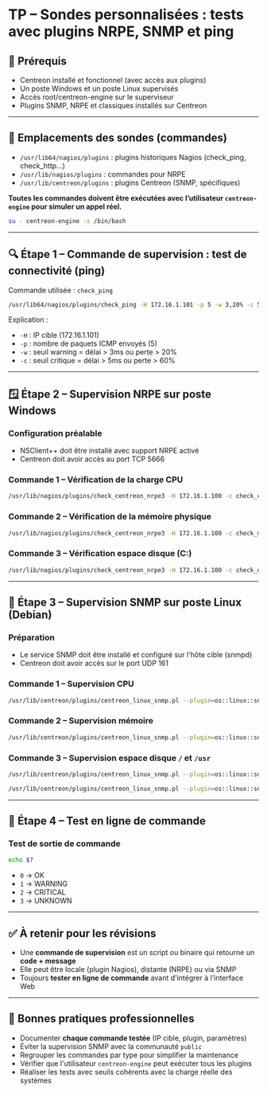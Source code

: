 # TP – Sondes personnalisées : tests avec plugins NRPE, SNMP et ping

## 🧾 Prérequis

- Centreon installé et fonctionnel (avec accès aux plugins)
- Un poste Windows et un poste Linux supervisés
- Accès root/centreon-engine sur le superviseur
- Plugins SNMP, NRPE et classiques installés sur Centreon

---

## 📂 Emplacements des sondes (commandes)

- `/usr/lib64/nagios/plugins` : plugins historiques Nagios (check_ping, check_http…)
- `/usr/lib/nagios/plugins` : commandes pour NRPE
- `/usr/lib/centreon/plugins` : plugins Centreon (SNMP, spécifiques)

**Toutes les commandes doivent être exécutées avec l’utilisateur `centreon-engine` pour simuler un appel réel.**

```bash
su - centreon-engine -s /bin/bash
```

---

## 🔍 Étape 1 – Commande de supervision : test de connectivité (ping)

Commande utilisée : `check_ping`

```bash
/usr/lib64/nagios/plugins/check_ping -H 172.16.1.101 -p 5 -w 3,20% -c 5,60%
```

Explication :

- `-H` : IP cible (172.16.1.101)
- `-p` : nombre de paquets ICMP envoyés (5)
- `-w` : seuil warning = délai > 3ms ou perte > 20%
- `-c` : seuil critique = délai > 5ms ou perte > 60%

---

## 🪟 Étape 2 – Supervision NRPE sur poste Windows

### Configuration préalable

- NSClient++ doit être installé avec support NRPE activé
- Centreon doit avoir accès au port TCP 5666

### Commande 1 – Vérification de la charge CPU

```bash
/usr/lib/nagios/plugins/check_centreon_nrpe3 -H 172.16.1.100 -c check_cpu -a "warn=load > 70" "crit=load > 85"
```

### Commande 2 – Vérification de la mémoire physique

```bash
/usr/lib/nagios/plugins/check_centreon_nrpe3 -H 172.16.1.100 -c check_memory -a "warn=used > 75%" "crit=used > 90%" "type=physical"
```

### Commande 3 – Vérification espace disque (C:)

```bash
/usr/lib/nagios/plugins/check_centreon_nrpe3 -H 172.16.1.100 -c check_drivesize -a "drive=c:" "crit=free < 5G" "warn=free < 15G"
```

---

## 🐧 Étape 3 – Supervision SNMP sur poste Linux (Debian)

### Préparation

- Le service SNMP doit être installé et configuré sur l'hôte cible (snmpd)
- Centreon doit avoir accès sur le port UDP 161

### Commande 1 – Supervision CPU

```bash
/usr/lib/centreon/plugins/centreon_linux_snmp.pl --plugin=os::linux::snmp::plugin --mode=cpu --hostname=172.16.1.101 --snmp-community=sniper --snmp-version=2 --warning-average=70 --critical-average=85
```

### Commande 2 – Supervision mémoire

```bash
/usr/lib/centreon/plugins/centreon_linux_snmp.pl --plugin=os::linux::snmp::plugin --mode=memory --hostname=172.16.1.101 --snmp-community=sniper --snmp-version=2 --warning-usage-prct=75 --critical-usage-prct=90
```

### Commande 3 – Supervision espace disque `/` et `/usr`

```bash
/usr/lib/centreon/plugins/centreon_linux_snmp.pl --plugin=os::linux::snmp::plugin --mode=storage --hostname=172.16.1.101 --snmp-community=sniper --snmp-version=2 --name --storage='/' --warning-usage=60 --critical-usage=80

/usr/lib/centreon/plugins/centreon_linux_snmp.pl --plugin=os::linux::snmp::plugin --mode=storage --hostname=172.16.1.101 --snmp-community=sniper --snmp-version=2 --name --storage='/usr' --warning-usage=60 --critical-usage=80
```

---

## 🧪 Étape 4 – Test en ligne de commande

### Test de sortie de commande

```bash
echo $?
```

- `0` → OK
- `1` → WARNING
- `2` → CRITICAL
- `3` → UNKNOWN

---

## ✅ À retenir pour les révisions

- Une **commande de supervision** est un script ou binaire qui retourne un **code + message**
- Elle peut être locale (plugin Nagios), distante (NRPE) ou via SNMP
- Toujours **tester en ligne de commande** avant d'intégrer à l'interface Web

---

## 📌 Bonnes pratiques professionnelles

- Documenter **chaque commande testée** (IP cible, plugin, paramètres)
- Éviter la supervision SNMP avec la communauté `public`
- Regrouper les commandes par type pour simplifier la maintenance
- Vérifier que l'utilisateur `centreon-engine` peut exécuter tous les plugins
- Réaliser les tests avec seuils cohérents avec la charge réelle des systèmes